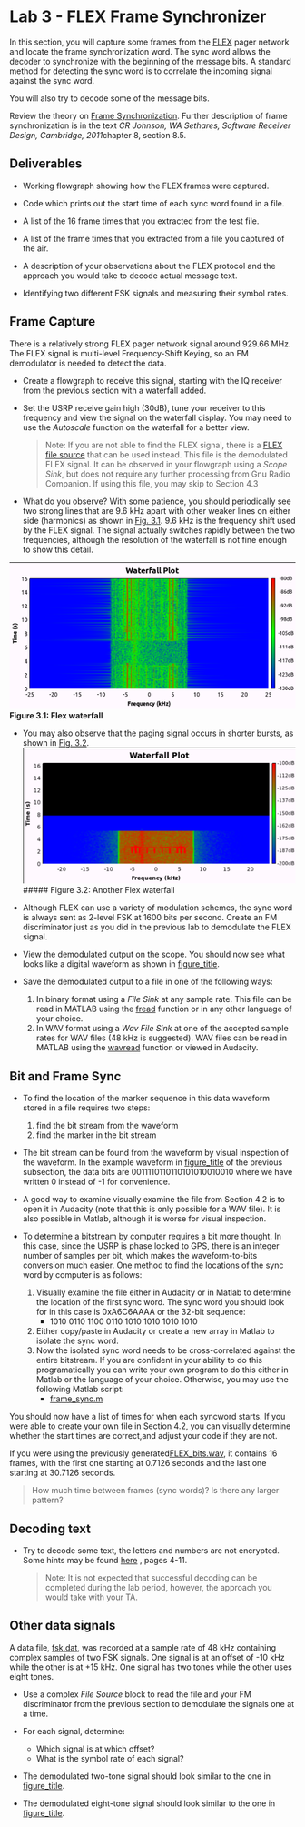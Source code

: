 # Lab 3 - FLEX Frame Synchronizer

In this section, you will capture some frames from the
[FLEX](http://en.wikipedia.org/wiki/FLEX_(protocol)) pager network and
locate the frame synchronization word. The sync word allows the decoder
to synchronize with the beginning of the message bits. A standard method
for detecting the sync word is to correlate the incoming signal against
the sync word.

You will also try to decode some of the message bits.

Review the theory on [Frame Synchronization](./data/FrameSync.pdf).
Further description of frame synchronization is in the text *CR Johnson,
WA Sethares, Software Receiver Design, Cambridge, 2011*chapter 8,
section 8.5.

## Deliverables

- Working flowgraph showing how the FLEX frames were captured.

- Code which prints out the start time of each sync word found in a file.

- A list of the 16 frame times that you extracted from the test file.

- A list of the frame times that you extracted from a file you captured of the air.

- A description of your observations about the FLEX protocol and the approach you would take to decode actual message text.

- Identifying two different FSK signals and measuring their symbol rates.

## Frame Capture

There is a relatively strong FLEX pager network signal around 929.66
MHz. The FLEX signal is multi-level Frequency-Shift Keying, so an FM
demodulator is needed to detect the data.

- Create a flowgraph to receive this signal, starting with the IQ receiver from the previous section with a waterfall added.

- Set the USRP receive gain high (30dB), tune your receiver to this frequency and view the signal on the waterfall display. You may need to use the *Autoscale* function on the waterfall for a better view.
    > Note: If you are not able to find the FLEX signal, there is a [FLEX file source](./data/FLEX_bits.wav) that can be used instead. This file is the demodulated FLEX signal. It can be observed in your flowgraph using a *Scope Sink*, but does not require any further processing from Gnu Radio Companion. If using this file, you may skip to Section 4.3

- What do you observe? With some patience, you should periodically see two strong lines that are 9.6 kHz apart with other weaker lines on either side (harmonics) as shown in [Fig. 3.1](#figure-3.1:-flex-waterfall). 9.6 kHz is the frequency shift used by the FLEX signal. The signal actually switches rapidly between the two frequencies, although the resolution of the waterfall is not fine enough to show this detail.

 ![Figure 3.1](./figures/flex_waterfall.png)
 **Figure 3.1: Flex waterfall**

- You may also observe that the paging signal occurs in shorter bursts, as shown in [Fig. 3.2](#figure-3.2:-another-flex-waterfall).
 ![Figure 3.2](./figures/flex_waterfall2.png) ##### Figure 3.2: Another Flex waterfall

- Although FLEX can use a variety of modulation schemes, the sync word is always sent as 2-level FSK at 1600 bits per second. Create an FM discriminator just as you did in the previous lab to demodulate the FLEX signal.

- View the demodulated output on the scope. You should now see what looks like a digital waveform as shown in [figure\_title](#flex_bits).

- Save the demodulated output to a file in one of the following ways:
  1. In binary format using a *File Sink* at any sample rate. This file can be read in MATLAB using the [fread](http://www.mathworks.com/help/matlab/ref/fread.html) function or in any other language of your choice.
  2. In WAV format using a *Wav File Sink* at one of the accepted sample rates for WAV files (48 kHz is suggested). WAV files can be read in MATLAB using the [wavread](http://www.mathworks.com/help/matlab/ref/wavread.html) function or viewed in Audacity.

## Bit and Frame Sync

- To find the location of the marker sequence in this data waveform stored in a file requires two steps:
  1. find the bit stream from the waveform
  2. find the marker in the bit stream

- The bit stream can be found from the waveform by visual inspection of the waveform. In the example waveform in [figure\_title](#flex_bits) of the previous subsection, the data bits are
 0011110110110101010010010
 where we have written 0 instead of -1 for convenience.

- A good way to examine visually examine the file from Section 4.2 is to open it in Audacity (note that this is only possible for a WAV file). It is also possible in Matlab, although it is worse for visual inspection.

- To determine a bitstream by computer requires a bit more thought. In this case, since the USRP is phase locked to GPS, there is an integer number of samples per bit, which makes the waveform-to-bits conversion much easier. One method to find the locations of the sync word by computer is as follows:
  1. Visually examine the file either in Audacity or in Matlab to determine the location of the first sync word. The sync word you should look for in this case is 0xA6C6AAAA or the 32-bit sequence:
     - 1010 0110 1100 0110 1010 1010 1010 1010
  2. Either copy/paste in Audacity or create a new array in Matlab to isolate the sync word.
  3. Now the isolated sync word needs to be cross-correlated against the entire bitstream. If you are confident in your ability to do this programatically you can write your own program to do this either in Matlab or the language of your choice. Otherwise, you may use the following Matlab script:
     - [frame\_sync.m](data/frame_sync.m)

You should now have a list of times for when each syncword starts. If you were able to create your own file in Section 4.2, you can visually determine whether the start times are correct,and adjust your code if they are not.

If you were using the previously generated[FLEX\_bits.wav](./data/FLEX_bits.wav), it contains 16 frames, with the first one starting at 0.7126 seconds and the last one starting at 30.7126 seconds.

> How much time between frames (sync words)? Is there any larger pattern?

## Decoding text

- Try to decode some text, the letters and numbers are not encrypted. Some hints may be found [here](http://scholar.lib.vt.edu/theses/available/etd-10597-161936/unrestricted/THESIS.PDF) , pages 4-11.
    >Note: It is not expected that successful decoding can be completed during the lab period, however, the approach you would take with your TA.

## Other data signals

A data file, [fsk.dat](./data/fsk.dat), was recorded at a sample rate of 48 kHz containing complex samples of two FSK signals. One signal is at an offset of -10 kHz while the other is at +15 kHz. One signal has two tones while the other uses eight tones.

- Use a complex *File Source* block to read the file and your FM discriminator from the previous section to demodulate the signals one at a time.

- For each signal, determine:
  - Which signal is at which offset?
  - What is the symbol rate of each signal?

- The demodulated two-tone signal should look similar to the one in [figure\_title](#fsk2level).

- The demodulated eight-tone signal should look similar to the one in [figure\_title](#fsk8level).
